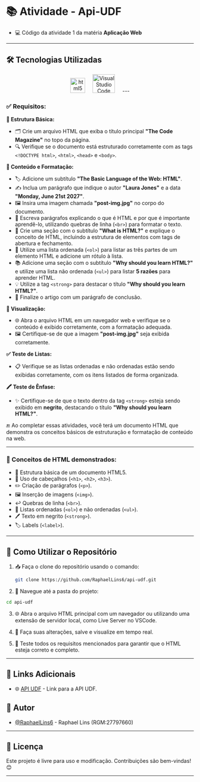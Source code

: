 # 📚 Atividade - Api-UDF

- 💻 Código da atividade 1 da matéria **Aplicação Web**

---

## 🛠️ Tecnologias Utilizadas

<p align="center"> 
<img src="https://cdn.jsdelivr.net/gh/devicons/devicon/icons/html5/html5-original.svg" height="40" alt="html5 logo"/>
<img width="12" />
<img src="https://upload.wikimedia.org/wikipedia/commons/thumb/9/9a/Visual_Studio_Code_1.35_icon.svg/2048px-Visual_Studio_Code_1.35_icon.svg.png" alt="Visual Studio Code" width="60" height="50"/> <img width="12" />
---

### ✅ Requisitos:

**🧱 Estrutura Básica:**

- 🗂️ Crie um arquivo HTML que exiba o título principal **"The Code Magazine"** no topo da página.
- 🔍 Verifique se o documento está estruturado corretamente com as tags `<!DOCTYPE html>`, `<html>`, `<head>` e `<body>`.

**📝 Conteúdo e Formatação:**

- 🏷️ Adicione um subtítulo **"The Basic Language of the Web: HTML"**.
- ✍️ Inclua um parágrafo que indique o autor **"Laura Jones"** e a data **"Monday, June 21st 2027"**.
- 🖼️ Insira uma imagem chamada **"post-img.jpg"** no corpo do documento.
- 📄 Escreva parágrafos explicando o que é HTML e por que é importante aprendê-lo, utilizando quebras de linha (`<br>`) para formatar o texto.
- 🧩 Crie uma seção com o subtítulo **"What is HTML?"** e explique o conceito de HTML, incluindo a estrutura de elementos com tags de abertura e fechamento.
- 🧾 Utilize uma lista ordenada (`<ol>`) para listar as três partes de um elemento HTML e adicione um rótulo à lista.
- 📚 Adicione uma seção com o subtítulo **"Why should you learn HTML?"** e utilize uma lista não ordenada (`<ul>`) para listar **5 razões** para aprender HTML.
- 💡 Utilize a tag `<strong>` para destacar o título **"Why should you learn HTML?"**.
- 🧾 Finalize o artigo com um parágrafo de conclusão.

**👀 Visualização:**

- 🌐 Abra o arquivo HTML em um navegador web e verifique se o conteúdo é exibido corretamente, com a formatação adequada.
- 🖼️ Certifique-se de que a imagem **"post-img.jpg"** seja exibida corretamente.

**✅ Teste de Listas:**

- 📋 Verifique se as listas ordenadas e não ordenadas estão sendo exibidas corretamente, com os itens listados de forma organizada.

**🖍️ Teste de Ênfase:**

- ✨ Certifique-se de que o texto dentro da tag `<strong>` esteja sendo exibido em **negrito**, destacando o título **"Why should you learn HTML?"**.

🔚 Ao completar essas atividades, você terá um documento HTML que demonstra os conceitos básicos de estruturação e formatação de conteúdo na web.

---

### 🧠 Conceitos de HTML demonstrados:

* 📄 Estrutura básica de um documento HTML5.
* 🧱 Uso de cabeçalhos (`<h1>`, `<h2>`, `<h3>`).
* ✏️ Criação de parágrafos (`<p>`).
* 🖼️ Inserção de imagens (`<img>`).
* ↩️ Quebras de linha (`<br>`).
* 🔢 Listas ordenadas (`<ol>`) e não ordenadas (`<ul>`).
* 🖊️ Texto em negrito (`<strong>`).
* 🏷️ Labels (`<label>`).

---

## 🚀 Como Utilizar o Repositório

1. 📥 Faça o clone do repositório usando o comando:
   ```bash
   git clone https://github.com/RaphaelLins6/api-udf.git
   ```
2. 📂 Navegue até a pasta do projeto:

```bash
cd api-udf
```
3. 🌐 Abra o arquivo HTML principal com um navegador ou utilizando uma extensão de servidor local, como Live Server no VSCode.

4. 🔧 Faça suas alterações, salve e visualize em tempo real.

5. 🧪 Teste todos os requisitos mencionados para garantir que o HTML esteja correto e completo.

---

## 🔗 Links Adicionais

* 🌐 [API UDF](https://raphaellins6.github.io/api-udf/) - Link para a API UDF.

## 👤 Autor

- [@RaphaelLins6](https://www.github.com/RaphaelLins6) - Raphael Lins (RGM:27797660)

---

## 📜 Licença

Este projeto é livre para uso e modificação. Contribuições são bem-vindas! 😊

---